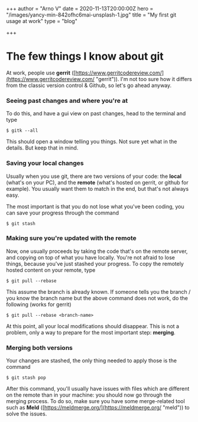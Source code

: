 +++
author = "Arno V"
date = 2020-11-13T20:00:00Z
hero = "/images/yancy-min-842ofhc6mai-unsplash-1.jpg"
title = "My first git usage at work"
type = "blog"

+++
# The few things I know about git

At work, people use **gerrit** ([https://www.gerritcodereview.com/](https://www.gerritcodereview.com/ "gerrit")). I'm not too sure how it differs from the classic version control & Github, so let's go ahead anyway.

### Seeing past changes and where you're at

To do this, and have a gui view on past changes, head to the terminal and type

    $ gitk --all

This should open a window telling you things. Not sure yet what in the details. But keep that in mind.

### Saving your local changes

Usually when you use git, there are two versions of your code: the **local** (what's on your PC), and the **remote** (what's hosted on gerrit, or github for example). You usually want them to match in the end, but that's not always easy.

The most important is that you do not lose what you've been coding, you can save your progress through the command

    $ git stash

### Making sure you're updated with the remote

Now, one usually proceeds by taking the code that's on the remote server, and copying on top of what you have locally. You're not afraid to lose things, because you've just stashed your progress. To copy the remotely hosted content on your remote, type

    $ git pull --rebase

This assume the branch is already known. If someone tells you the branch / you know the branch name but the above command does not work, do the following (works for gerrit)

    $ git pull --rebase <branch-name>

At this point, all your local modifications should disappear. This is not a problem, only a way to prepare for the most important step: **merging**.

### Merging both versions

Your changes are stashed, the only thing needed to apply those is the command

    $ git stash pop

After this command, you'll usually have issues with files which are different on the remote than in your machine: you should now go through the merging process. To do so, make sure you have some merge-related tool such as **Meld** ([https://meldmerge.org/](https://meldmerge.org/ "meld")) to solve the issues.